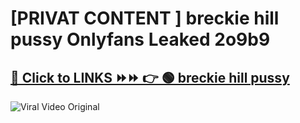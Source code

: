 
 # [PRIVAT CONTENT ] breckie hill pussy Onlyfans Leaked 2o9b9

## <h2><a href="https://clipsfans.com/breckie_hill_pussy&ref=git">🔗 Click to LINKS ⏩⏩ 👉 🟢 breckie hill pussy </a></h2>

<a href="https://clipsfans.com/breckie_hill_pussy&ref=git" rel="nofollow" data-target="animated-image.originalLink"><img src="https://i.ibb.co.com/xMMVF88/686577567.gif" alt="Viral Video Original" style="max-width: 100%; display: inline-block;" data-target="animated-image.originalImage"></a>

